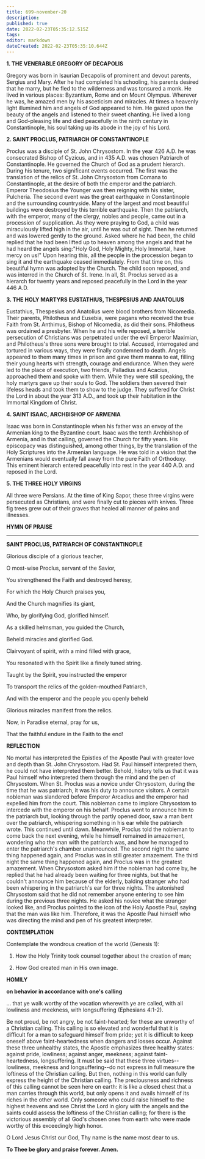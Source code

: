 ```yaml
---
title: 699-november-20
description: 
published: true
date: 2022-02-23T05:35:12.515Z
tags: 
editor: markdown
dateCreated: 2022-02-23T05:35:10.644Z
---
```



**1. THE VENERABLE GREGORY OF DECAPOLIS**

Gregory was born in Isaurian Decapolis of prominent and devout parents, Sergius and Mary. After he had completed his schooling, his parents desired that he marry, but he fled to the wilderness and was tonsured a monk. He lived in various places: Byzantium, Rome and on Mount Olympus. Wherever he was, he amazed men by his asceticism and miracles. At times a heavenly light illumined him and angels of God appeared to him. He gazed upon the beauty of the angels and listened to their sweet chanting. He lived a long and God-pleasing life and died peacefully in the ninth century in Constantinople, his soul taking up its abode in the joy of his Lord.

**2. SAINT PROCLUS, PATRIARCH OF CONSTANTINOPLE**

Proclus was a disciple of St. John Chrysostom. In the year 426 A.D. he was consecrated Bishop of Cyzicus, and in 435 A.D. was chosen Patriarch of Constantinople. He governed the Church of God as a prudent hierarch. During his tenure, two significant events occurred. The first was the translation of the relics of St. John Chrysostom from Comana to Constantinople, at the desire of both the emperor and the patriarch. Emperor Theodosius the Younger was then reigning with his sister, Pulcheria. The second event was the great earthquake in Constantinople and the surrounding countryside. Many of the largest and most beautiful buildings were destroyed by this terrible earthquake. Then the patriarch, with the emperor, many of the clergy, nobles and people, came out in a procession of supplication. As they were praying to God, a child was miraculously lifted high in the air, until he was out of sight. Then he returned and was lowered gently to the ground. Asked where he had been, the child replied that he had been lifted up to heaven among the angels and that he had heard the angels sing:"Holy God, Holy Mighty, Holy Immortal, have mercy on us!" Upon hearing this, all the people in the procession began to sing it and the earthquake ceased immediately. From that time on, this beautiful hymn was adopted by the Church. The child soon reposed, and was interred in the Church of St. Irene. In all, St. Proclus served as a hierarch for twenty years and reposed peacefully in the Lord in the year 446 A.D.

**3. THE HOLY MARTYRS EUSTATHIUS, THESPESIUS AND ANATOLIUS**

Eustathius, Thespesius and Anatolius were blood brothers from Nicomedia. Their parents, Philotheus and Eusebia, were pagans who received the true Faith from St. Anthimus, Bishop of Nicomedia, as did their sons. Philotheus was ordained a presbyter. When he and his wife reposed, a terrible persecution of Christians was perpetrated under the evil Emperor Maximian, and Philotheus's three sons were brought to trial. Accused, interrogated and tortured in various ways, they were finally condemned to death. Angels appeared to them many times in prison and gave them manna to eat, filling their young hearts with strength, courage and endurance. When they were led to the place of execution, two friends, Palladius and Acacius, approached them and spoke with them. While they were still speaking, the holy martyrs gave up their souls to God. The soldiers then severed their lifeless heads and took them to show to the judge. They suffered for Christ the Lord in about the year 313 A.D., and took up their habitation in the Immortal Kingdom of Christ.

**4. SAINT ISAAC, ARCHBISHOP OF ARMENIA**

Isaac was born in Constantinople when his father was an envoy of the Armenian king to the Byzantine court. Isaac was the tenth Archbishop of Armenia, and in that calling, governed the Church for fifty years. His episcopacy was distinguished, among other things, by the translation of the Holy Scriptures into the Armenian language. He was told in a vision that the Armenians would eventually fall away from the pure Faith of Orthodoxy. This eminent hierarch entered peacefully into rest in the year 440 A.D. and reposed in the Lord.

**5. THE THREE HOLY VIRGINS**

All three were Persians. At the time of King Sapor, these three virgins were persecuted as Christians, and were finally cut to pieces with knives. Three fig trees grew out of their graves that healed all manner of pains and illnesses.



**HYMN OF PRAISE**
****

**SAINT PROCLUS, PATRIARCH OF CONSTANTINOPLE**

Glorious disciple of a glorious teacher,

O most-wise Proclus, servant of the Savior,

You strengthened the Faith and destroyed heresy,

For which the Holy Church praises you,

And the Church magnifies its giant,

Who, by glorifying God, glorified himself.

As a skilled helmsman, you guided the Church,

Beheld miracles and glorified God.

Clairvoyant of spirit, with a mind filled with grace,

You resonated with the Spirit like a finely tuned string.

Taught by the Spirit, you instructed the emperor

To transport the relics of the golden-mouthed Patriarch,

And with the emperor and the people you openly beheld

Glorious miracles manifest from the relics.

Now, in Paradise eternal, pray for us,

That the faithful endure in the Faith to the end!


**REFLECTION**

No mortal has interpreted the Epistles of the Apostle Paul with greater love and depth than St. John Chrysostom. Had St. Paul himself interpreted them, he could not have interpreted them better. Behold, history tells us that it was Paul himself who interpreted them through the mind and the pen of Chrysostom. When St. Proclus was a novice under Chrysostom, during the time that he was patriarch, it was his duty to announce visitors. A certain nobleman was slandered before Emperor Arcadius and the emperor had expelled him from the court. This nobleman came to implore Chrysostom to intercede with the emperor on his behalf. Proclus went to announce him to the patriarch but, looking through the partly opened door, saw a man bent over the patriarch, whispering something in his ear while the patriarch wrote. This continued until dawn. Meanwhile, Proclus told the nobleman to come back the next evening, while he himself remained in amazement, wondering who the man with the patriarch was, and how he managed to enter the patriarch's chamber unannounced. The second night the same thing happened again, and Proclus was in still greater amazement. The third night the same thing happened again, and Proclus was in the greatest amazement. When Chrysostom asked him if the nobleman had come by, he replied that he had already been waiting for three nights, but that he couldn't announce him because of the elderly, balding stranger who had been whispering in the patriarch's ear for three nights. The astonished Chrysostom said that he did not remember anyone entering to see him during the previous three nights. He asked his novice what the stranger looked like, and Proclus pointed to the icon of the Holy Apostle Paul, saying that the man was like him. Therefore, it was the Apostle Paul himself who was directing the mind and pen of his greatest interpreter.



**CONTEMPLATION**

Contemplate the wondrous creation of the world (Genesis 1):

1.  How the Holy Trinity took counsel together about the creation of man;

1.  How God created man in His own image.



**HOMILY**

**on behavior in accordance with one's calling**

… that ye walk worthy of the vocation wherewith ye are called, with all lowliness and meekness, with longsuffering (Ephesians 4:1-2).

Be not proud, be not angry, be not faint-hearted; for these are unworthy of a Christian calling. This calling is so elevated and wonderful that it is difficult for a man to safeguard himself from pride; yet it is difficult to keep oneself above faint-heartedness when dangers and losses occur. Against these three unhealthy states, the Apostle emphasizes three healthy states: against pride, lowliness; against anger, meekness; against faint-heartedness, longsuffering. It must be said that these three virtues--lowliness, meekness and longsuffering--do not express in full measure the loftiness of the Christian calling. But then, nothing in this world can fully express the height of the Christian calling. The preciousness and richness of this calling cannot be seen here on earth: it is like a closed chest that a man carries through this world, but only opens it and avails himself of its riches in the other world. Only someone who could raise himself to the highest heavens and see Christ the Lord in glory with the angels and the saints could assess the loftiness of the Christian calling; for there is the victorious assembly of all God's chosen ones from earth who were made worthy of this exceedingly high honor.

O Lord Jesus Christ our God, Thy name is the name most dear to us.

**To Thee be glory and praise forever. Amen.**
